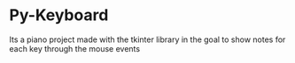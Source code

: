 # Py-Keyboard
Its a piano project made with the tkinter library in the goal to show notes for each key through the mouse events
